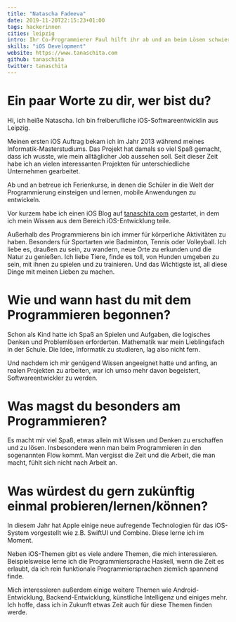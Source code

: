 ```yaml
---
title: "Natascha Fadeeva"
date: 2019-11-20T22:15:23+01:00
tags: hackerinnen
cities: leipzig
intro: Ihr Co-Programmierer Paul hilft ihr ab und an beim Lösen schwieriger Aufgaben.
skills: "iOS Development"
website: https://www.tanaschita.com
github: tanaschita
twitter: tanaschita
---
```


# Ein paar Worte zu dir, wer bist du?

Hi, ich heiße Natascha. Ich bin freiberufliche iOS-Softwareentwicklin aus Leipzig.

Meinen ersten iOS Auftrag bekam ich im Jahr 2013 während meines Informatik-Masterstudiums. Das Projekt hat damals so viel Spaß gemacht, dass ich wusste, wie mein alltäglicher Job aussehen soll. Seit dieser Zeit habe ich an vielen interessanten Projekten für unterschiedliche Unternehmen gearbeitet.

Ab und an betreue ich Ferienkurse, in denen die Schüler in die Welt der Programmierung einsteigen und lernen, mobile Anwendungen zu entwickeln.

Vor kurzem habe ich einen iOS Blog auf [tanaschita.com](https://www.tanaschita.com) gestartet, in dem ich mein Wissen aus dem Bereich iOS-Entwicklung teile.

Außerhalb des Programmierens bin ich immer für körperliche Aktivitäten zu haben. Besonders für Sportarten wie Badminton, Tennis oder Volleyball. Ich liebe es, draußen zu sein, zu wandern, neue Orte zu erkunden und die Natur zu genießen. Ich liebe Tiere, finde es toll, von Hunden umgeben zu sein, mit ihnen zu spielen und zu trainieren. Und das Wichtigste ist, all diese Dinge mit meinen Lieben zu machen.

# Wie und wann hast du mit dem Programmieren begonnen?

Schon als Kind hatte ich Spaß an Spielen und Aufgaben, die logisches Denken und Problemlösen erforderten. Mathematik war mein Lieblingsfach in der Schule. Die Idee, Informatik zu studieren, lag also nicht fern.

Und nachdem ich mir genügend Wissen angeeignet hatte und anfing, an realen Projekten zu arbeiten, war ich umso mehr davon begeistert, Softwareentwickler zu werden.

# Was magst du besonders am Programmieren?

Es macht mir viel Spaß, etwas allein mit Wissen und Denken zu erschaffen und zu lösen. Insbesondere wenn man beim Programmieren in den sogenannten Flow kommt. Man vergisst die Zeit und die Arbeit, die man macht, fühlt sich nicht nach Arbeit an.

# Was würdest du gern zukünftig einmal probieren/lernen/können?

In diesem Jahr hat Apple einige neue aufregende Technologien für das iOS-System vorgestellt wie z.B. SwiftUI und Combine. Diese lerne ich im Moment.

Neben iOS-Themen gibt es viele andere Themen, die mich interessieren. Beispielsweise lerne ich die Programmiersprache Haskell, wenn die Zeit es erlaubt, da ich rein funktionale Programmiersprachen ziemlich spannend finde.

Mich interessieren außerdem einige weitere Themen wie Android-Entwicklung, Backend-Entwicklung, künstliche Intelligenz und einiges mehr. Ich hoffe, dass ich in Zukunft etwas Zeit auch für diese Themen finden werde.
